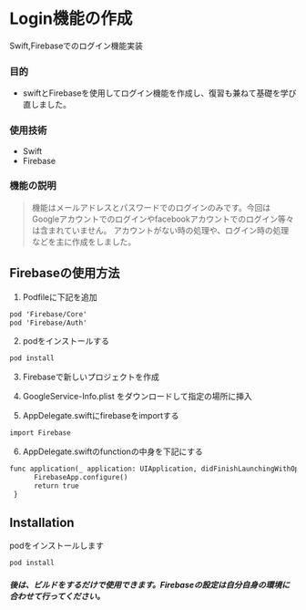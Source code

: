 # Login機能の作成
Swift,Firebaseでのログイン機能実装

### 目的
* swiftとFirebaseを使用してログイン機能を作成し、復習も兼ねて基礎を学び直しました。

### 使用技術
* Swift
* Firebase

### 機能の説明
> 機能はメールアドレスとパスワードでのログインのみです。今回はGoogleアカウントでのログインやfacebookアカウントでのログイン等々は含まれていません。
アカウントがない時の処理や、ログイン時の処理などを主に作成をしました。

## Firebaseの使用方法
1. Podfileに下記を追加
```html
pod 'Firebase/Core'
pod 'Firebase/Auth'
```

2. podをインストールする
```html
pod install
```

3. Firebaseで新しいプロジェクトを作成

4. GoogleService-Info.plist をダウンロードして指定の場所に挿入

5. AppDelegate.swiftにfirebaseをimportする
```html
import Firebase
```

6. AppDelegate.swiftのfunctionの中身を下記にする
```html
func application(_ application: UIApplication, didFinishLaunchingWithOptions launchOptions: [UIApplication.LaunchOptionsKey: Any]?) -> Bool {
      FirebaseApp.configure()
      return true
 }
```

## Installation
podをインストールします
```html
pod install
```
##### 後は、ビルドをするだけで使用できます。Firebaseの設定は自分自身の環境に合わせて行ってください。
